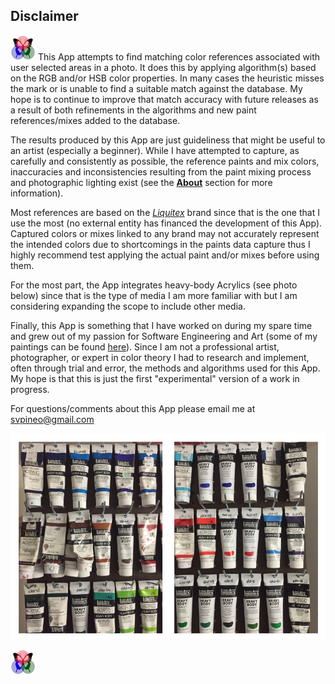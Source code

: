 ## Disclaimer
 
[![RGButterfly Logo](images/RGButterfly_Logo.png)](https://spineo.github.io/RGButterflyDocs/) This App attempts to find matching color references associated with user selected areas in a photo. It does this by applying algorithm(s) based on the RGB and/or HSB color properties.  In many cases the heuristic misses the mark or is unable to find a suitable match against the database. My hope is to continue to improve that match accuracy with future releases as a result of both refinements in the algorithms and new paint references/mixes added to the database.

The results produced by this App are just guideliness that might be useful to an artist (especially a beginner). While I have attempted to capture, as carefully and consistently as possible, the reference paints and mix colors, inaccuracies and inconsistencies resulting from the paint mixing process and photographic lighting exist (see the __[About](About.md)__ section for more information).

Most references are based on the [_Liquitex_](http://liquitex.com/) brand since that is the one that I use the most (no external entity has financed the development of this App). Captured colors or mixes linked to any brand may not accurately represent the intended colors due to shortcomings in the paints data capture thus I highly recommend test applying the actual paint and/or mixes before using them.

For the most part, the App integrates heavy-body Acrylics (see photo below) since that is the type of media I am more familiar with but I am considering expanding the scope to include other media.

Finally, this App is something that I have worked on during my spare time and grew out of my passion for Software Engineering and Art (some of my paintings can be found [here](https://deqi4muztfq55.cloudfront.net/paintings--drawings.html)). Since I am not a professional artist, photographer, or expert in color theory I had to research and implement, often through trial and error, the methods and algorithms used for this App. My hope is that this is just the first "experimental" version of a work in progress.

For questions/comments about this App please email me at [svpineo@gmail.com](mailto:svpineo@gmail.com)

![Paints](images/Paints.jpg)

[![RGButterfly Logo](images/RGButterfly_Logo.png)](https://spineo.github.io/RGButterflyDocs/)
